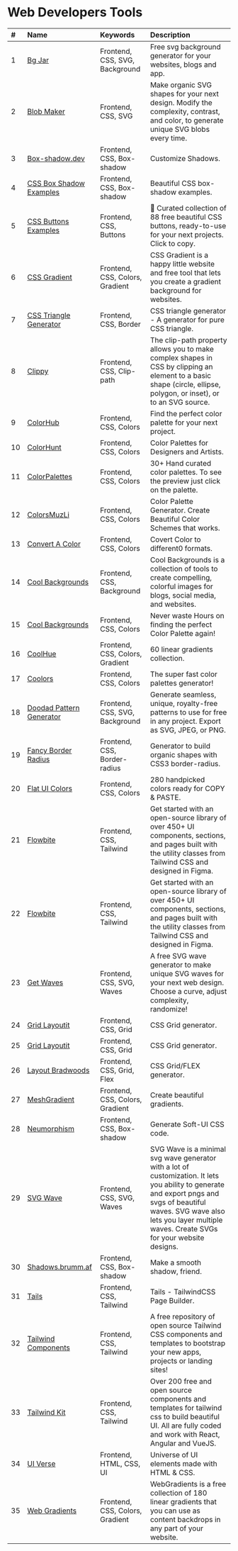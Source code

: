 # Web Developers Tools
 
 
|#|Name|Keywords|Description|
|:---|:---|:---|:---|
|1|[Bg Jar](https://bgjar.com)|Frontend, CSS, SVG, Background|Free svg background generator for your websites, blogs and app.|
|2|[Blob Maker](https://www.blobmaker.app)|Frontend, CSS, SVG|Make organic SVG shapes for your next design. Modify the complexity, contrast, and color, to generate unique SVG blobs every time.|
|3|[Box-shadow.dev](https://box-shadow.dev)|Frontend, CSS, Box-shadow|Customize Shadows.|
|4|[CSS Box Shadow Examples](https://getcssscan.com/css-box-shadow-examples)|Frontend, CSS, Box-shadow|Beautiful CSS box-shadow examples.|
|5|[CSS Buttons Examples](https://getcssscan.com/css-buttons-examples)|Frontend, CSS, Buttons|🎨 Curated collection of 88 free beautiful CSS buttons, ready-to-use for your next projects. Click to copy.|
|6|[CSS Gradient](https://cssgradient.io)|Frontend, CSS, Colors, Gradient|CSS Gradient is a happy little website and free tool that lets you create a gradient background for websites.|
|7|[CSS Triangle Generator](http://apps.eky.hk/css-triangle-generator)|Frontend, CSS, Border|CSS triangle generator - A generator for pure CSS triangle.|
|8|[Clippy](https://bennettfeely.com/clippy)|Frontend, CSS, Clip-path|The clip-path property allows you to make complex shapes in CSS by clipping an element to a basic shape (circle, ellipse, polygon, or inset), or to an SVG source.|
|9|[ColorHub](https://www.colorhub.app)|Frontend, CSS, Colors|Find the perfect color palette for your next project.|
|10|[ColorHunt](https://colorhunt.co)|Frontend, CSS, Colors|Color Palettes for Designers and Artists.|
|11|[ColorPalettes](https://colorpalettes.colorion.co)|Frontend, CSS, Colors|30+ Hand curated color palettes. To see the preview just click on the palette.|
|12|[ColorsMuzLi](https://colors.muz.li)|Frontend, CSS, Colors|Color Palette Generator. Create Beautiful Color Schemes that works.|
|13|[Convert A Color](https://convertacolor.com)|Frontend, CSS, Colors|Covert Color to different0 formats.|
|14|[Cool Backgrounds](https://coolbackgrounds.io)|Frontend, CSS, Background|Cool Backgrounds is a collection of tools to create compelling, colorful images for blogs, social media, and websites.|
|15|[Cool Backgrounds](https://mycolor.space)|Frontend, CSS, Colors|Never waste Hours on finding the perfect Color Palette again!|
|16|[CoolHue](https://webkul.github.io/coolhue)|Frontend, CSS, Colors, Gradient|60 linear gradients collection.|
|17|[Coolors](https://coolors.co)|Frontend, CSS, Colors|The super fast color palettes generator!|
|18|[Doodad Pattern Generator](https://doodad.dev/pattern-generator)|Frontend, CSS, SVG, Background|Generate seamless, unique, royalty-free patterns to use for free in any project. Export as SVG, JPEG, or PNG.|
|19|[Fancy Border Radius](https://9elements.github.io/fancy-border-radius)|Frontend, CSS, Border-radius|Generator to build organic shapes with CSS3 border-radius.|
|20|[Flat UI Colors](https://flatuicolors.com)|Frontend, CSS, Colors|280 handpicked colors ready for COPY & PASTE.|
|21|[Flowbite](https://flowbite.com)|Frontend, CSS, Tailwind|Get started with an open-source library of over 450+ UI components, sections, and pages built with the utility classes from Tailwind CSS and designed in Figma.|
|22|[Flowbite](https://flowbite.com)|Frontend, CSS, Tailwind|Get started with an open-source library of over 450+ UI components, sections, and pages built with the utility classes from Tailwind CSS and designed in Figma.|
|23|[Get Waves](https://getwaves.io)|Frontend, CSS, SVG, Waves|A free SVG wave generator to make unique SVG waves for your next web design. Choose a curve, adjust complexity, randomize!|
|24|[Grid Layoutit](https://grid.layoutit.com)|Frontend, CSS, Grid|CSS Grid generator.|
|25|[Grid Layoutit](https://grid.layoutit.com)|Frontend, CSS, Grid|CSS Grid generator.|
|26|[Layout Bradwoods](https://layout.bradwoods.io)|Frontend, CSS, Grid, Flex|CSS Grid/FLEX generator.|
|27|[MeshGradient](https://meshgradient.com)|Frontend, CSS, Colors, Gradient|Create beautiful gradients.|
|28|[Neumorphism](https://neumorphism.io)|Frontend, CSS, Box-shadow|Generate Soft-UI CSS code.|
|29|[SVG Wave](https://svgwave.in)|Frontend, CSS, SVG, Waves|SVG Wave is a minimal svg wave generator with a lot of customization. It lets you ability to generate and export pngs and svgs of beautiful waves. SVG wave also lets you layer multiple waves. Create SVGs for your website designs.|
|30|[Shadows.brumm.af](https://shadows.brumm.af)|Frontend, CSS, Box-shadow|Make a smooth shadow, friend.|
|31|[Tails](https://devdojo.com/tails/v1/app)|Frontend, CSS, Tailwind|Tails - TailwindCSS Page Builder.|
|32|[Tailwind Components](https://tailwindcomponents.com)|Frontend, CSS, Tailwind|A free repository of open source Tailwind CSS components and templates to bootstrap your new apps, projects or landing sites!|
|33|[Tailwind Kit](https://www.tailwind-kit.com)|Frontend, CSS, Tailwind|Over 200 free and open source components and templates for tailwind css to build beautiful UI. All are fully coded and work with React, Angular and VueJS.|
|34|[UI Verse](https://uiverse.io)|Frontend, HTML, CSS, UI|Universe of UI elements made with HTML & CSS.|
|35|[Web Gradients](https://webgradients.com)|Frontend, CSS, Colors, Gradient|WebGradients is a free collection of 180 linear gradients that you can use as content backdrops in any part of your website.|